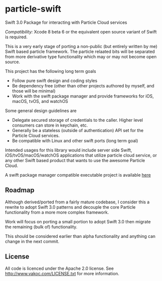 # particle-swift

Swift 3.0 Package for interacting with Particle Cloud services 

*Compatibility:* Xcode 8 beta 6 or the equivalent open source variant of Swift is required.

This is a very early stage of porting a non-public (but entirely written by me) Swift based particle
framework.  The particle relaated bits will be separated from more derivative type functionality which 
may or may not become open source.

This project has the following long term goals

  * Follow pure swift design and coding styles
  * Be dependency free (other than other projects authored by myself, and those will be minimal)
  * Work with the swift package manager and provide frameworks for iOS, macOS, tvOS, and watchOS

Some general design guidelines are 

  * Delegate secured storage of credentials to the caller.  Higher level consumers can store in keychain, etc.
  * Generally be a stateless (outside of authentication) API set for the Particle Cloud services. 
  * Be compatible with Linux and other swift ports (long term goal)

Intended usages for this library would include server side Swift, iOS/tvOS/macOS/watchOS applications that utilize particle cloud service, or any other Swift based product that wants to use the awesome Particle Cloud.

A swift package manager compatible executable project is available [here](https://github.com/vakoc/particle-swift-cli)

Roadmap
-------

Although derived/ported from a fairly mature codebase, I consider this a rewrite to adopt Swift 3.0 patterns
and decouple the core Particle functionality from a more more complex framework.

Work will focus on porting a small portion to adopt Swift 3.0 then migrate the remaining (bulk of) functionality.

This should be considered earlier than alpha functionality and anything can change in the next commit.

License
-------
All code is licenced under the Apache 2.0 license.  See http://www.vakoc.com/LICENSE.txt for more information.
